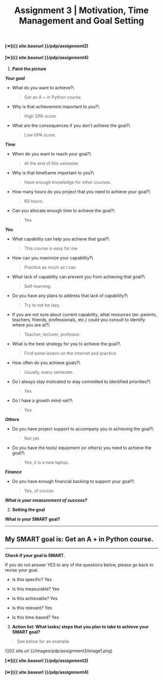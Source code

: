 ﻿---
layout: page
title: Assignment 3 | Motivation, Time Management and Goal Setting
permalink: /pdp/assignment3
---

**[⏪]({{ site.baseurl }}/pdp/assignment2)**

**[⏩]({{ site.baseurl }}/pdp/assignment4)**

1.  **Paint the picture**

***Your goal***

-   What do you want to achieve?\
    > Get an A + in Python course.

-   Why is that achievement important to you?\
    > High GPA score.

-   What are the consequences if you don't achieve the goal?\
    > Low GPA score.

***Time***

-   When do you want to reach your goal?\
    > At the end of this semester.

-   Why is that timeframe important to you?\
    > Have enough knowledge for other courses.

-   How many hours do you project that you need to achieve your goal?\
    > 60 hours.

-   Can you allocate enough time to achieve the goal?\
    > Yes

***You***

-   What capability can help you achieve that goal?\
    > This course is easy for me.

-   How can you maximize your capability?\
    > Practice as much as I can.

-   What lack of capability can prevent you from achieving that goal?\
    > Self-learning.

-   Do you have any plans to address that lack of capability?\
    > Try to not be lazy.

-   If you are not sure about current capability, what resources (ex: parents, teachers, friends, professionals, etc.) could you consult to identify where you are at?\
    > Teacher, lecturer, professor.

-   What is the best strategy for you to achieve the goal?\
    > Find some lesson on the internet and practice.

-   How often do you achieve goals?\
    > Usually, every semester.

-   Do I always stay motivated to stay committed to identified priorities?\
    > Yes

-   Do I have a growth mind-set?\
    > Yes

***Others***

-   Do you have project support to accompany you in achieving the goal?\
    > Not yet.

-   Do you have the tools/ equipment (or others) you need to achieve the goal?\
    > Yes, it is a new laptop.

***Finance***

-   Do you have enough financial backing to support your goal?\
    > Yes, of course.

***What is your measurement of success?***

2.  **Setting the goal**

**What is your SMART goal?**

  -----------------------------------------------------------------------
  My SMART goal is: Get an A + in Python course.
  -----------------------------------------------------------------------

  -----------------------------------------------------------------------

**Check if your goal is SMART.**

If you do not answer YES to any of the questions below, please go back to revise your goal.

-   Is this specific? Yes

-   Is this measurable? Yes

-   Is this achievable? Yes

-   Is this relevant? Yes

-   Is this time-based? Yes

3.  **Action list: What tasks/ steps that you plan to take to achieve your SMART goal?**

> See below for an example

![]({{ site.url }}/images/pdp/assignment3/image1.png)

**[⏪]({{ site.baseurl }}/pdp/assignment2)**

**[⏩]({{ site.baseurl }}/pdp/assignment4)**